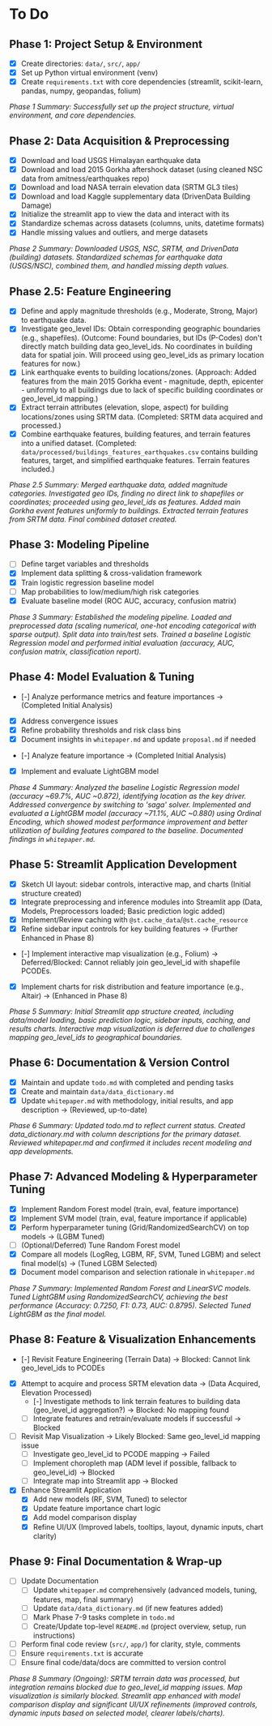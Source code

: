# To Do

## Phase 1: Project Setup & Environment
- [x] Create directories: `data/`, `src/`, `app/`
- [x] Set up Python virtual environment (venv)
- [x] Create `requirements.txt` with core dependencies (streamlit, scikit-learn, pandas, numpy, geopandas, folium)

*Phase 1 Summary: Successfully set up the project structure, virtual environment, and core dependencies.*

## Phase 2: Data Acquisition & Preprocessing
- [x] Download and load USGS Himalayan earthquake data
- [x] Download and load 2015 Gorkha aftershock dataset (using cleaned NSC data from amitness/earthquakes repo)
- [x] Download and load NASA terrain elevation data (SRTM GL3 tiles)
- [x] Download and load Kaggle supplementary data (DrivenData Building Damage)
- [x] Initialize the streamlit app to view the data and interact with its
- [x] Standardize schemas across datasets (columns, units, datetime formats)
- [x] Handle missing values and outliers, and merge datasets

*Phase 2 Summary: Downloaded USGS, NSC, SRTM, and DrivenData (building) datasets. Standardized schemas for earthquake data (USGS/NSC), combined them, and handled missing depth values.*

## Phase 2.5: Feature Engineering
- [x] Define and apply magnitude thresholds (e.g., Moderate, Strong, Major) to earthquake data.
- [x] Investigate geo_level IDs: Obtain corresponding geographic boundaries (e.g., shapefiles). (Outcome: Found boundaries, but IDs (P-Codes) don't directly match building data geo_level_ids. No coordinates in building data for spatial join. Will proceed using geo_level_ids as primary location features for now.)
- [x] Link earthquake events to building locations/zones. (Approach: Added features from the main 2015 Gorkha event - magnitude, depth, epicenter - uniformly to all buildings due to lack of specific building coordinates or geo_level_id mapping.)
- [x] Extract terrain attributes (elevation, slope, aspect) for building locations/zones using SRTM data. (Completed: SRTM data acquired and processed.)
- [x] Combine earthquake features, building features, and terrain features into a unified dataset. (Completed: `data/processed/buildings_features_earthquakes.csv` contains building features, target, and simplified earthquake features. Terrain features included.)

*Phase 2.5 Summary: Merged earthquake data, added magnitude categories. Investigated geo IDs, finding no direct link to shapefiles or coordinates; proceeded using geo_level_ids as features. Added main Gorkha event features uniformly to buildings. Extracted terrain features from SRTM data. Final combined dataset created.*

## Phase 3: Modeling Pipeline
- [ ] Define target variables and thresholds
- [x] Implement data splitting & cross-validation framework
- [x] Train logistic regression baseline model
- [ ] Map probabilities to low/medium/high risk categories
- [x] Evaluate baseline model (ROC AUC, accuracy, confusion matrix)

*Phase 3 Summary: Established the modeling pipeline. Loaded and preprocessed data (scaling numerical, one-hot encoding categorical with sparse output). Split data into train/test sets. Trained a baseline Logistic Regression model and performed initial evaluation (accuracy, AUC, confusion matrix, classification report).*

## Phase 4: Model Evaluation & Tuning
- [-] Analyze performance metrics and feature importances -> (Completed Initial Analysis)
- [x] Address convergence issues
- [x] Refine probability thresholds and risk class bins
- [x] Document insights in `whitepaper.md` and update `proposal.md` if needed
- [-] Analyze feature importance -> (Completed Initial Analysis)
- [x] Implement and evaluate LightGBM model

*Phase 4 Summary: Analyzed the baseline Logistic Regression model (accuracy ~69.7%, AUC ~0.872), identifying location as the key driver. Addressed convergence by switching to 'saga' solver. Implemented and evaluated a LightGBM model (accuracy ~71.1%, AUC ~0.880) using Ordinal Encoding, which showed modest performance improvement and better utilization of building features compared to the baseline. Documented findings in `whitepaper.md`.*

## Phase 5: Streamlit Application Development
- [x] Sketch UI layout: sidebar controls, interactive map, and charts (Initial structure created)
- [x] Integrate preprocessing and inference modules into Streamlit app (Data, Models, Preprocessors loaded; Basic prediction logic added)
- [x] Implement/Review caching with `@st.cache_data`/`@st.cache_resource`
- [x] Refine sidebar input controls for key building features -> (Further Enhanced in Phase 8)
- [-] Implement interactive map visualization (e.g., Folium) -> Deferred/Blocked: Cannot reliably join geo_level_id with shapefile PCODEs.
- [x] Implement charts for risk distribution and feature importance (e.g., Altair) -> (Enhanced in Phase 8)

*Phase 5 Summary: Initial Streamlit app structure created, including data/model loading, basic prediction logic, sidebar inputs, caching, and results charts. Interactive map visualization is deferred due to challenges mapping geo_level_ids to geographical boundaries.*

## Phase 6: Documentation & Version Control
- [x] Maintain and update `todo.md` with completed and pending tasks
- [x] Create and maintain `data/data_dictionary.md`
- [x] Update `whitepaper.md` with methodology, initial results, and app description -> (Reviewed, up-to-date)

*Phase 6 Summary: Updated todo.md to reflect current status. Created data_dictionary.md with column descriptions for the primary dataset. Reviewed whitepaper.md and confirmed it includes recent modeling and app developments.*

## Phase 7: Advanced Modeling & Hyperparameter Tuning
- [x] Implement Random Forest model (train, eval, feature importance)
- [x] Implement SVM model (train, eval, feature importance if applicable)
- [x] Perform hyperparameter tuning (Grid/RandomizedSearchCV) on top models -> (LGBM Tuned)
- [ ] (Optional/Deferred) Tune Random Forest model
- [x] Compare all models (LogReg, LGBM, RF, SVM, Tuned LGBM) and select final model(s) -> (Tuned LGBM Selected)
- [x] Document model comparison and selection rationale in `whitepaper.md`

*Phase 7 Summary: Implemented Random Forest and LinearSVC models. Tuned LightGBM using RandomizedSearchCV, achieving the best performance (Accuracy: 0.7250, F1: 0.73, AUC: 0.8795). Selected Tuned LightGBM as the final model.*

## Phase 8: Feature & Visualization Enhancements
- [-] Revisit Feature Engineering (Terrain Data) -> Blocked: Cannot link geo_level_ids to PCODEs
- [x] Attempt to acquire and process SRTM elevation data -> (Data Acquired, Elevation Processed)
  - [-] Investigate methods to link terrain features to building data (geo_level_id aggregation?) -> Blocked: No mapping found
  - [ ] Integrate features and retrain/evaluate models if successful -> Blocked
- [ ] Revisit Map Visualization -> Likely Blocked: Same geo_level_id mapping issue
  - [ ] Investigate geo_level_id to PCODE mapping -> Failed
  - [ ] Implement choropleth map (ADM level if possible, fallback to geo_level_id) -> Blocked
  - [ ] Integrate map into Streamlit app -> Blocked
- [x] Enhance Streamlit Application
  - [x] Add new models (RF, SVM, Tuned) to selector
  - [x] Update feature importance chart logic
  - [x] Add model comparison display
  - [x] Refine UI/UX (Improved labels, tooltips, layout, dynamic inputs, chart clarity)

## Phase 9: Final Documentation & Wrap-up
- [ ] Update Documentation
  - [ ] Update `whitepaper.md` comprehensively (advanced models, tuning, features, map, final summary)
  - [ ] Update `data/data_dictionary.md` (if new features added)
  - [ ] Mark Phase 7-9 tasks complete in `todo.md`
  - [ ] Create/Update top-level `README.md` (project overview, setup, run instructions)
- [ ] Perform final code review (`src/`, `app/`) for clarity, style, comments
- [ ] Ensure `requirements.txt` is accurate
- [ ] Ensure final code/data/docs are committed to version control

*Phase 8 Summary (Ongoing): SRTM terrain data was processed, but integration remains blocked due to geo_level_id mapping issues. Map visualization is similarly blocked. Streamlit app enhanced with model comparison display and significant UI/UX refinements (improved controls, dynamic inputs based on selected model, clearer labels/charts).*